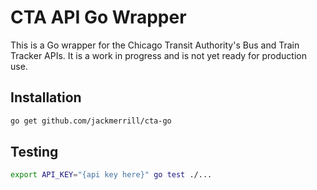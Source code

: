 # CTA API Go Wrapper

This is a Go wrapper for the Chicago Transit Authority's Bus and Train Tracker APIs. It is a work in progress and is not yet ready for production use.

## Installation

```bash
go get github.com/jackmerrill/cta-go
```

## Testing

```bash
export API_KEY="{api key here}" go test ./...
```
